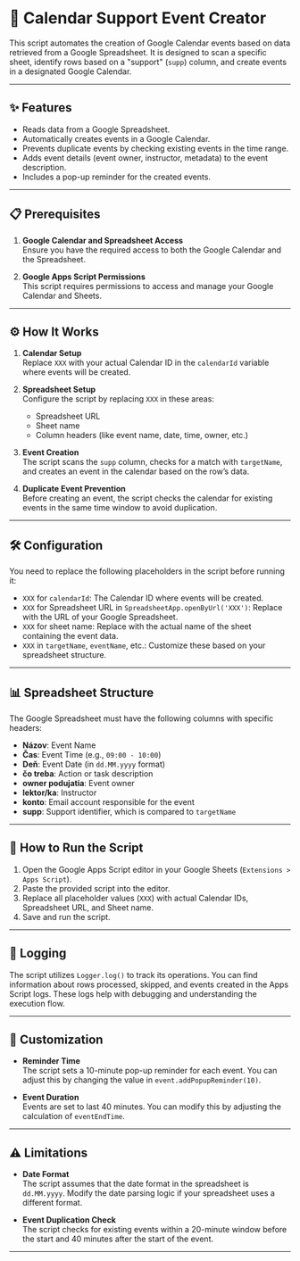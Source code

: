 # 📅 Calendar Support Event Creator

This script automates the creation of Google Calendar events based on data retrieved from a Google Spreadsheet. It is designed to scan a specific sheet, identify rows based on a "support" (`supp`) column, and create events in a designated Google Calendar.

---

## ✨ Features

- Reads data from a Google Spreadsheet.
- Automatically creates events in a Google Calendar.
- Prevents duplicate events by checking existing events in the time range.
- Adds event details (event owner, instructor, metadata) to the event description.
- Includes a pop-up reminder for the created events.

---

## 📋 Prerequisites

1. **Google Calendar and Spreadsheet Access**  
   Ensure you have the required access to both the Google Calendar and the Spreadsheet.

2. **Google Apps Script Permissions**  
   This script requires permissions to access and manage your Google Calendar and Sheets.

---

## ⚙️ How It Works

1. **Calendar Setup**  
   Replace `XXX` with your actual Calendar ID in the `calendarId` variable where events will be created.

2. **Spreadsheet Setup**  
   Configure the script by replacing `XXX` in these areas:
   - Spreadsheet URL
   - Sheet name
   - Column headers (like event name, date, time, owner, etc.)

3. **Event Creation**  
   The script scans the `supp` column, checks for a match with `targetName`, and creates an event in the calendar based on the row’s data.

4. **Duplicate Event Prevention**  
   Before creating an event, the script checks the calendar for existing events in the same time window to avoid duplication.

---

## 🛠️ Configuration

You need to replace the following placeholders in the script before running it:

- `XXX` for `calendarId`: The Calendar ID where events will be created.
- `XXX` for Spreadsheet URL in `SpreadsheetApp.openByUrl('XXX')`: Replace with the URL of your Google Spreadsheet.
- `XXX` for sheet name: Replace with the actual name of the sheet containing the event data.
- `XXX` in `targetName`, `eventName`, etc.: Customize these based on your spreadsheet structure.

---

## 📊 Spreadsheet Structure

The Google Spreadsheet must have the following columns with specific headers:

- **Názov**: Event Name
- **Čas**: Event Time (e.g., `09:00 - 10:00`)
- **Deň**: Event Date (in `dd.MM.yyyy` format)
- **čo treba**: Action or task description
- **owner podujatia**: Event owner
- **lektor/ka**: Instructor
- **konto**: Email account responsible for the event
- **supp**: Support identifier, which is compared to `targetName`

---

## 🚀 How to Run the Script

1. Open the Google Apps Script editor in your Google Sheets (`Extensions > Apps Script`).
2. Paste the provided script into the editor.
3. Replace all placeholder values (`XXX`) with actual Calendar IDs, Spreadsheet URL, and Sheet name.
4. Save and run the script.

---

## 📝 Logging

The script utilizes `Logger.log()` to track its operations. You can find information about rows processed, skipped, and events created in the Apps Script logs. These logs help with debugging and understanding the execution flow.

---

## 🔧 Customization

- **Reminder Time**  
   The script sets a 10-minute pop-up reminder for each event. You can adjust this by changing the value in `event.addPopupReminder(10)`.

- **Event Duration**  
   Events are set to last 40 minutes. You can modify this by adjusting the calculation of `eventEndTime`.

---

## ⚠️ Limitations

- **Date Format**  
   The script assumes that the date format in the spreadsheet is `dd.MM.yyyy`. Modify the date parsing logic if your spreadsheet uses a different format.

- **Event Duplication Check**  
   The script checks for existing events within a 20-minute window before the start and 40 minutes after the start of the event.

---

